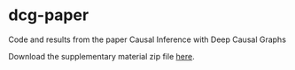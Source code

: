 # dcg-paper
Code and results from the paper Causal Inference with Deep Causal Graphs

Download the supplementary material zip file [here](https://github.com/aparafita/dcg-paper/releases/download/v1.0/supplementary.zip).